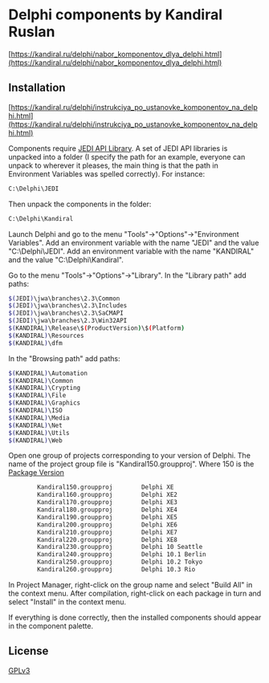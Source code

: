 # Delphi components by Kandiral Ruslan

[https://kandiral.ru/delphi/nabor_komponentov_dlya_delphi.html](https://kandiral.ru/delphi/nabor_komponentov_dlya_delphi.html)

## Installation

[https://kandiral.ru/delphi/instrukciya_po_ustanovke_komponentov_na_delphi.html](https://kandiral.ru/delphi/instrukciya_po_ustanovke_komponentov_na_delphi.html)

Components require [JEDI API Library](https://sourceforge.net/projects/jedi-apilib/).
A set of JEDI API libraries is unpacked into a folder (I specify the path for an example, everyone can unpack to wherever it pleases, the main thing is that the path in Environment Variables was spelled correctly). For instance:
```bash
C:\Delphi\JEDI
```
Then unpack the components in the folder:
```bash
C:\Delphi\Kandiral
```
Launch Delphi and go to the menu "Tools"->"Options"->"Environment Variables". Add an environment variable with the name "JEDI" and the value "C:\Delphi\JEDI". Add an environment variable with the name "KANDIRAL" and the value "C:\Delphi\Kandiral". 
 
Go to the menu "Tools"->"Options"->"Library". In the "Library path" add paths:
```bash
$(JEDI)\jwa\branches\2.3\Common
$(JEDI)\jwa\branches\2.3\Includes
$(JEDI)\jwa\branches\2.3\SaCMAPI
$(JEDI)\jwa\branches\2.3\Win32API
$(KANDIRAL)\Release\$(ProductVersion)\$(Platform)
$(KANDIRAL)\Resources
$(KANDIRAL)\dfm
```

In the "Browsing path" add paths:
```bash
$(KANDIRAL)\Automation
$(KANDIRAL)\Common
$(KANDIRAL)\Crypting
$(KANDIRAL)\File
$(KANDIRAL)\Graphics
$(KANDIRAL)\ISO
$(KANDIRAL)\Media
$(KANDIRAL)\Net
$(KANDIRAL)\Utils
$(KANDIRAL)\Web
```
Open one group of projects corresponding to your version of Delphi. The name of the project group file is "Kandiral150.groupproj". Where 150 is the [Package Version](http://docwiki.embarcadero.com/RADStudio/Seattle/en/Compiler_Versions)
```bash
        Kandiral150.groupproj        Delphi XE
        Kandiral160.groupproj        Delphi XE2
        Kandiral170.groupproj        Delphi XE3
        Kandiral180.groupproj        Delphi XE4
        Kandiral190.groupproj        Delphi XE5
        Kandiral200.groupproj        Delphi XE6
        Kandiral210.groupproj        Delphi XE7
        Kandiral220.groupproj        Delphi XE8
        Kandiral230.groupproj        Delphi 10 Seattle
        Kandiral240.groupproj        Delphi 10.1 Berlin
        Kandiral250.groupproj        Delphi 10.2 Tokyo
        Kandiral260.groupproj        Delphi 10.3 Rio
```
In Project Manager, right-click on the group name and select "Build All" in the context menu. After compilation, right-click on each package in turn and select "Install" in the context menu.

If everything is done correctly, then the installed components should appear in the component palette.

## License
[GPLv3](https://www.gnu.org/licenses/quick-guide-gplv3.en.html)